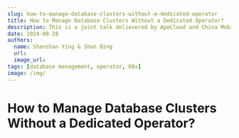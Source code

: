 ```yaml
---
slug: how-to-manage-database-clusters-without-a-dedicated-operator
title: How to Manage Database Clusters Without a Dedicated Operator?
description: This is a joint talk delievered by ApeCloud and China Mobile Cloud on KubeCon China 2024. This tallk introduces why and how KubeBlocks is created and how China Mobile Cloud run its cloud database without a dedicated operator.
date: 2024-08-28
authors:
  name: Shanshan Ying & Shun Ding
  url: 
  image_url: 
tags: [database management, operator, K8s]
image: /img/
---
```


# How to Manage Database Clusters Without a Dedicated Operator?

